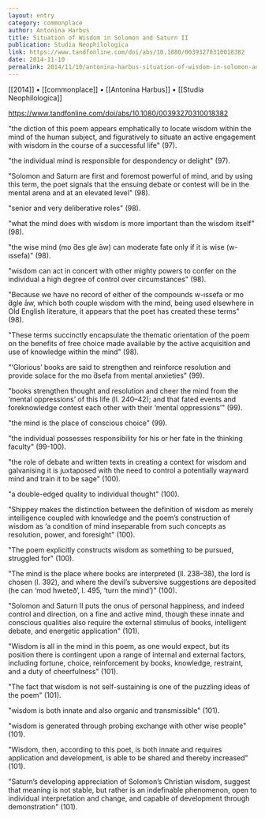 ```yaml
---
layout: entry
category: commonplace
author: Antonina Harbus
title: Situation of Wisdom in Solomon and Saturn II
publication: Studia Neophilologica
link: https://www.tandfonline.com/doi/abs/10.1080/00393270310018382
date: 2014-11-10
permalink: 2014/11/10/antonina-harbus-situation-of-wisdom-in-solomon-and-saturn-II
---
```


[[2014]] • [[commonplace]] • [[Antonina Harbus]] • [[Studia Neophilologica]]

https://www.tandfonline.com/doi/abs/10.1080/00393270310018382

"the diction of this poem appears emphatically to locate wisdom within the mind of the human subject, and figuratively to situate an active engagement with wisdom in the course of a successful life" (97).

"the individual mind is responsible for despondency or delight" (97).

"Solomon and Saturn are first and foremost powerful of mind, and by using this term, the poet signals that the ensuing debate or contest will be in the mental arena and at an elevated level" (98).

"senior and very deliberative roles" (98).

"what the mind does with wisdom is more important than the wisdom itself" (98).

"the wise mind (mo ̄des gle ̄aw) can moderate fate only if it is wise (w-ıssefa)" (98).

"wisdom can act in concert with other mighty powers to confer on the individual a high degree of control over circumstances" (98).

"Because we have no record of either of the compounds w-ıssefa or mo ̄dgle ̄aw, which both couple wisdom with the mind, being used elsewhere in Old English literature, it appears that the poet has created these terms" (98).

"These terms succinctly encapsulate the thematic orientation of the poem on the benefits of free choice made available by the active acquisition and use of
knowledge within the mind" (98).

"‘Glorious’ books are said to strengthen and reinforce resolution and provide solace for the mo ̄dsefa from mental anxieties" (99).

"books strengthen thought and resolution and cheer the mind from the ‘mental oppressions’ of this life (ll. 240–42); and that fated events and foreknowledge contest each other with their ‘mental oppressions’" (99).

"the mind is the place of conscious choice" (99).

"the individual possesses responsibility for his or her fate in the thinking faculty" (99-100).

"the role of debate and written texts in creating a context for wisdom and galvanising it is juxtaposed with the need to control a potentially wayward mind and train it to be sage" (100).

"a double-edged quality to individual thought" (100).

"Shippey makes the distinction between the definition of wisdom as merely intelligence coupled with knowledge and the poem’s construction of wisdom as ‘a condition of mind inseparable from such concepts as resolution, power, and foresight" (100).

"The poem explicitly constructs wisdom as something to be pursued, struggled for" (100).

"The mind is the place where books are interpreted (ll. 238–38), the lord is chosen (l. 392), and where the devil’s subversive suggestions are deposited (he can ‘mod hweteð’, l. 495, ‘turn the mind’)" (100).

"Solomon and Saturn II puts the onus of personal happiness, and indeed control and direction, on a fine and active mind, though these innate and conscious qualities also require the external stimulus of books, intelligent debate, and energetic application" (101).

"Wisdom is all in the mind in this poem, as one would expect, but its position there is contingent upon a range of internal and external factors, including fortune, choice, reinforcement by books, knowledge, restraint, and a duty of cheerfulness" (101).

"The fact that wisdom is not self-sustaining is one of the puzzling ideas of the poem" (101).

"wisdom is both innate and also organic and transmissible" (101).

"wisdom is generated through probing exchange with other wise people" (101).

"Wisdom, then, according to this poet, is both innate and requires application and development, is able to be shared and thereby increased" (101).

"Saturn’s developing appreciation of Solomon’s Christian wisdom, suggest that meaning is not stable, but rather is an indefinable phenomenon, open to individual interpretation and change, and capable of development through demonstration" (101).
